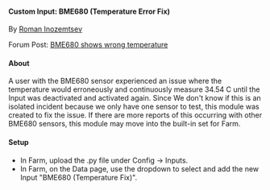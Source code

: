 #### Custom Input: BME680 (Temperature Error Fix)

By [Roman Inozemtsev](https://mir.one/)

Forum Post: [BME680 shows wrong temperature](https://mir.one/forum/general-discussion/sensor-bme680-occasionally-locks-up-and-shows-wrong-temperature-but-correct-humidity-until-deactivated-and-reactivated/)

#### About

A user with the BME680 sensor experienced an issue where the temperature would erroneously and continuously measure 34.54 C until the Input was deactivated and activated again. Since We don't know if this is an isolated incident because we only have one sensor to test, this module was created to fix the issue. If there are more reports of this occurring with other BME680 sensors, this module may move into the built-in set for Farm.

#### Setup

* In Farm, upload the .py file under Config -> Inputs.
* In Farm, on the Data page, use the dropdown to select and add the new Input "BME680 (Temperature Fix)".
